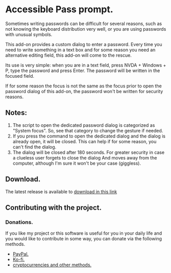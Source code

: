 # Accessible Pass prompt.

Sometimes writing passwords can be difficult for several reasons, such as not knowing the keyboard distribution very well, or you are using passwords with unusual symbols.

This add-on provides a custom dialog to enter a password. Every time you need to write something in a text box and for some reason you need an alternative editing field, this add-on will come to the rescue.

Its use is very simple: when you are in a text field, press NVDA + Windows + P, type the password and press Enter. The password will be written in the focused field.

If for some reason the focus is not the same as the focus prior to open the password dialog of this add-on, the password won't be written for security reasons.

## Notes:

1. The script to open the dedicated password dialog is categorized as "System focus". So, see that category to change the gesture if needed.
2. If you press the command to open the dedicated dialog and the dialog is already open, it will be closed. This can help if for some reason, you can't find the dialog.
3. The dialog will be closed after 180 seconds. For greater security in case a clueless user forgets to close the dialog And moves away from the computer, although I'm sure it won't be your case (giggless).

## Download.
 The latest release is available to [download in this link](https://davidacm.github.io/getlatest/gh/davidacm/accessiblePassPrompt/?index=0)

## Contributing with the project.
### Donations.
  If you like my project or this software is useful for you in your daily life and you would like to contribute in some way, you can donate via the following methods.
  
* [PayPal.](https://paypal.me/davicm)
* [Ko-fi.](https://ko-fi.com/davidacm)
* [cryptocurrencies and other methods.](https://davidacm.github.io/donations/)
